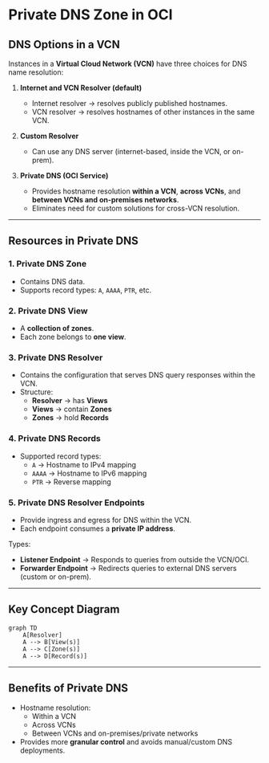 # Private DNS Zone in OCI

## DNS Options in a VCN
Instances in a **Virtual Cloud Network (VCN)** have three choices for DNS name resolution:

1. **Internet and VCN Resolver (default)**  
   - Internet resolver → resolves publicly published hostnames.  
   - VCN resolver → resolves hostnames of other instances in the same VCN.  

2. **Custom Resolver**  
   - Can use any DNS server (internet-based, inside the VCN, or on-prem).  

3. **Private DNS (OCI Service)**  
   - Provides hostname resolution **within a VCN**, **across VCNs**, and **between VCNs and on-premises networks**.  
   - Eliminates need for custom solutions for cross-VCN resolution.  

---

## Resources in Private DNS
### 1. **Private DNS Zone**
- Contains DNS data.
- Supports record types: `A`, `AAAA`, `PTR`, etc.

### 2. **Private DNS View**
- A **collection of zones**.  
- Each zone belongs to **one view**.  

### 3. **Private DNS Resolver**
- Contains the configuration that serves DNS query responses within the VCN.  
- Structure:
  - **Resolver** → has **Views**  
  - **Views** → contain **Zones**  
  - **Zones** → hold **Records**

### 4. **Private DNS Records**
- Supported record types:  
  - `A` → Hostname to IPv4 mapping  
  - `AAAA` → Hostname to IPv6 mapping  
  - `PTR` → Reverse mapping  

### 5. **Private DNS Resolver Endpoints**
- Provide ingress and egress for DNS within the VCN.  
- Each endpoint consumes a **private IP address**.  

Types:  
- **Listener Endpoint** → Responds to queries from outside the VCN/OCI.  
- **Forwarder Endpoint** → Redirects queries to external DNS servers (custom or on-prem).  

---

## Key Concept Diagram
```mermaid
graph TD
    A[Resolver]
    A --> B[View(s)]
    A --> C[Zone(s)]
    A --> D[Record(s)]
```

---

## Benefits of Private DNS
- Hostname resolution:
  - Within a VCN  
  - Across VCNs  
  - Between VCNs and on-premises/private networks  
- Provides more **granular control** and avoids manual/custom DNS deployments.  
